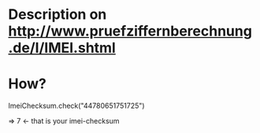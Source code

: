 # Description on http://www.pruefziffernberechnung.de/I/IMEI.shtml

# How?

ImeiChecksum.check("44780651751725")

=> 7 <- that is your imei-checksum
